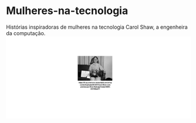 # Mulheres-na-tecnologia
Histórias inspiradoras de mulheres na tecnologia
Carol Shaw, a engenheira da computação.
<img src="CarolShaw.jpg">


